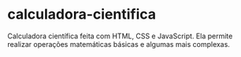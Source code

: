 # calculadora-cientifica
Calculadora científica feita com HTML, CSS e JavaScript. Ela permite realizar operações matemáticas básicas e algumas mais complexas.
